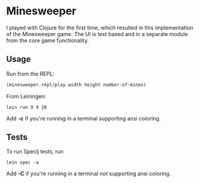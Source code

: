 # Minesweeper

I played with Clojure for the first time, which resulted in this implementation of the Minesweeper game.
The UI is text based and in a separate module from the core game functionality.

## Usage

Run from the REPL:

```clojure
(minesweeper.repl/play width height number-of-mines)
```

From Leiningen:

```
lein run 9 9 10
```

Add **-c** if you're running in a terminal supporting ansi coloring.

## Tests

To run Speclj tests, run 

```
lein spec -a
```

Add **-C** if you're running in a terminal _not_ supporting ansi coloring.
